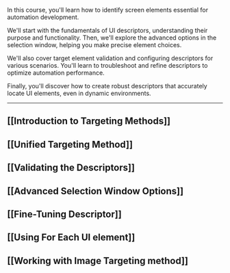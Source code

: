 In this course, you'll learn how to identify screen elements essential for automation development.

We'll start with the fundamentals of UI descriptors, understanding their purpose and functionality. Then, we'll explore the advanced options in the selection window, helping you make precise element choices.

We'll also cover target element validation and configuring descriptors for various scenarios. You'll learn to troubleshoot and refine descriptors to optimize automation performance.

Finally, you'll discover how to create robust descriptors that accurately locate UI elements, even in dynamic environments.

---

## [[Introduction to Targeting Methods]]
## [[Unified Targeting Method]]
## [[Validating the Descriptors]]
## [[Advanced Selection Window Options]]
## [[Fine-Tuning Descriptor]]
## [[Using For Each UI element]]
## [[Working with Image Targeting method]]